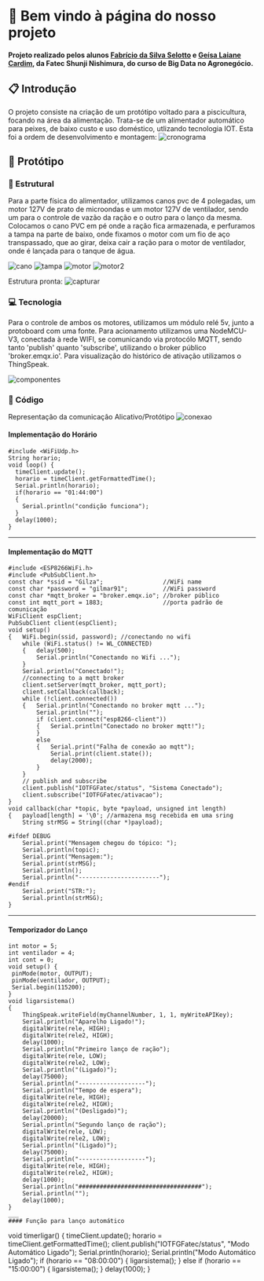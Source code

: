 # 🌻 Bem vindo à página do nosso projeto

#### Projeto realizado pelos alunos [Fabrício da Silva Selotto](https://gitlab.com/Selotto) e [Geísa Laiane Cardim](https://gitlab.com/geisa), da Fatec Shunji Nishimura, do curso de Big Data no Agronegócio.

## 📋 Introdução

O projeto consiste na criação de um protótipo voltado para a piscicultura, focando na área da alimentação. Trata-se de um alimentador automático para peixes, de baixo custo e uso doméstico, utlizando tecnologia IOT. Esta foi a ordem de desenvolvimento e montagem:
![cronograma](https://github.com/geisalaiane/Automacao-Piscicultura/blob/master/img/Fluxograma%20de%20Cronograma%20de%20Prot%C3%B3tipo.jpg?raw=true)

## 📌 Protótipo
### 🔨 Estrutural

Para a parte física do alimentador, utilizamos canos pvc de 4 polegadas, um motor 127V de prato de microondas e um motor 127V de ventilador, sendo um para o controle de vazão da ração e o outro para o lanço da mesma. Colocamos o cano PVC em pé onde a ração fica armazenada, e perfuramos a tampa na parte de baixo, onde fixamos o motor com um fio de aço transpassado, que ao girar, deixa cair a ração para o motor de ventilador, onde é lançada para o tanque de água.

![cano](https://github.com/geisalaiane/automacao-piscicultura/blob/master/img/Cano.png?raw=true)
![tampa](https://github.com/geisalaiane/automacao-piscicultura/blob/master/img/Tampa.png?raw=true)
![motor](https://github.com/geisalaiane/automacao-piscicultura/blob/master/img/motor%20ventilador%20ok.png?raw=true)
![motor2](https://github.com/geisalaiane/automacao-piscicultura/blob/master/img/motor-microonda.png?raw=true)

Estrutura pronta:
![capturar](https://github.com/geisalaiane/Automacao-Piscicultura/blob/master/img/Capturar.JPG?raw=true)


### 💻 Tecnologia 

Para o controle de ambos os motores, utilizamos um módulo relé 5v, junto a protoboard com uma fonte. Para acionamento utilizamos uma NodeMCU-V3, conectada à rede WIFI, se comunicando via protocólo MQTT, sendo tanto 'publish' quanto 'subscribe', utilizando o broker público 'broker.emqx.io'. Para visualização do histórico de ativação utilizamos o ThingSpeak. 

![componentes](https://github.com/geisalaiane/Automacao-Piscicultura/blob/master/img/componentes.jpg?raw=true)



### 📄 Código

Representação da comunicação Alicativo/Protótipo
![conexao](https://github.com/geisalaiane/Automacao-Piscicultura/blob/master/img/Conex%C3%A3o%20App.jpg?raw=true)

#### Implementação do Horário
```
#include <WiFiUdp.h>
String horario;
void loop() {
  timeClient.update();
  horario = timeClient.getFormattedTime();
  Serial.println(horario);
  if(horario == "01:44:00")
  {
    Serial.println("condição funciona");
  }
  delay(1000);
}
```
___
#### Implementação do MQTT
~~~~
#include <ESP8266WiFi.h>
#include <PubSubClient.h>
const char *ssid = "Gilza";                 //WiFi name
const char *password = "gilmar91";          //WiFi password
const char *mqtt_broker = "broker.emqx.io"; //broker público
const int mqtt_port = 1883;                 //porta padrão de comunicação
WiFiClient espClient;
PubSubClient client(espClient);
void setup()
{   WiFi.begin(ssid, password); //conectando no wifi
    while (WiFi.status() != WL_CONNECTED)
    {   delay(500);
        Serial.println("Conectando no Wifi ...");
    }
    Serial.println("Conectado!");
    //connecting to a mqtt broker
    client.setServer(mqtt_broker, mqtt_port);
    client.setCallback(callback);
    while (!client.connected())
    {   Serial.println("Conectando no broker mqtt ...");
        Serial.println("");
        if (client.connect("esp8266-client"))
        {   Serial.println("Conectado no broker mqtt!");
        }
        else
        {   Serial.print("Falha de conexão ao mqtt");
            Serial.print(client.state());
            delay(2000);
        }
    }
    // publish and subscribe
    client.publish("IOTFGFatec/status", "Sistema Conectado");
    client.subscribe("IOTFGFatec/ativacao");
}
void callback(char *topic, byte *payload, unsigned int length)
{   payload[length] = '\0'; //armazena msg recebida em uma sring
    String strMSG = String((char *)payload);

#ifdef DEBUG
    Serial.print("Mensagem chegou do tópico: ");
    Serial.println(topic);
    Serial.print("Mensagem:");
    Serial.print(strMSG);
    Serial.println();
    Serial.println("-----------------------");
#endif
    Serial.print("STR:");
    Serial.println(strMSG);
}
~~~~
___
#### Temporizador do Lanço 
```
int motor = 5;
int ventilador = 4;
int cont = 0;
void setup() {
 pinMode(motor, OUTPUT);
 pinMode(ventilador, OUTPUT);
 Serial.begin(115200);
}
void ligarsistema()
{
    ThingSpeak.writeField(myChannelNumber, 1, 1, myWriteAPIKey);
    Serial.println("Aparelho Ligado!");
    digitalWrite(rele, HIGH);
    digitalWrite(rele2, HIGH);
    delay(1000);
    Serial.println("Primeiro lanço de ração");
    digitalWrite(rele, LOW);
    digitalWrite(rele2, LOW);
    Serial.println("(Ligado)");
    delay(75000);
    Serial.println("-------------------");
    Serial.println("Tempo de espera");
    digitalWrite(rele, HIGH);
    digitalWrite(rele2, HIGH);
    Serial.println("(Desligado)");
    delay(20000);
    Serial.println("Segundo lanço de ração");
    digitalWrite(rele, LOW);
    digitalWrite(rele2, LOW);
    Serial.println("(Ligado)");
    delay(75000);
    Serial.println("-------------------");
    digitalWrite(rele, HIGH);
    digitalWrite(rele2, HIGH);
    delay(1000);
    Serial.println("###################################");
    Serial.println("");
    delay(1000);
}
___
#### Função para lanço automático
```
void timerligar()
{
    timeClient.update();
    horario = timeClient.getFormattedTime();
    client.publish("IOTFGFatec/status", "Modo Automático Ligado");
    Serial.println(horario);
    Serial.println("Modo Automático Ligado");
    if (horario == "08:00:00")
    {        ligarsistema();    }
    else if (horario == "15:00:00")
    {        ligarsistema();    }
    delay(1000);
}
```
